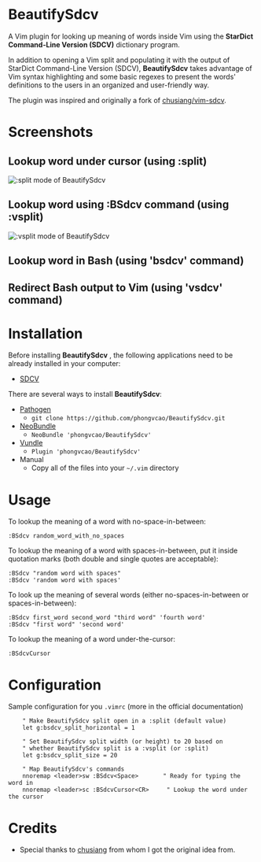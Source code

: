 # BeautifySdcv

A Vim plugin for looking up meaning of words inside Vim using the **StarDict
Command-Line Version (SDCV)** dictionary program.

In addition to opening a Vim split and populating it with the output of StarDict
Command-Line Version (SDCV), **BeautifySdcv** takes advantage of Vim syntax
highlighting and some basic regexes to present the words' definitions to the
users in an organized and user-friendly way.

The plugin was inspired and originally a fork of
[chusiang/vim-sdcv](https://github.com/chusiang/vim-sdcv).

Screenshots
===========

Lookup word under cursor (using :split)
--------------
![:split mode of BeautifySdcv](http://www.mediafire.com/convkey/bc14/a6nv3auv11g61226g.jpg)

Lookup word using :BSdcv command (using :vsplit)
---------------
![:vsplit mode of BeautifySdcv](http://www.mediafire.com/convkey/3ef1/js0cp9p475fse5q6g.jpg)

Lookup word in Bash (using 'bsdcv' command)
---------------

Redirect Bash output to Vim (using 'vsdcv' command)
---------------


Installation
============

Before installing **BeautifySdcv** , the following applications need to be
already installed in your computer:

* [SDCV][0]

There are several ways to install **BeautifySdcv**:

* [Pathogen][1]
    * `git clone https://github.com/phongvcao/BeautifySdcv.git`
* [NeoBundle][2]
    * `NeoBundle 'phongvcao/BeautifySdcv'`
* [Vundle][3]
    * `Plugin 'phongvcao/BeautifySdcv'`
* Manual
    * Copy all of the files into your `~/.vim` directory

Usage
=====

To lookup the meaning of a word with no-space-in-between:

	:BSdcv random_word_with_no_spaces

To lookup the meaning of a word with spaces-in-between, put it inside
quotation marks (both double and single quotes are acceptable):

	:BSdcv "random word with spaces"
	:BSdcv 'random word with spaces'

To look up the meaning of several words (either no-spaces-in-between or
spaces-in-between):

	:BSdcv first_word second_word "third word" 'fourth word'
	:BSdcv "first word" 'second word'

To lookup the meaning of a word under-the-cursor:

	:BSdcvCursor

Configuration
=============

Sample configuration for you `.vimrc` (more in the official documentation)

```vim
    " Make BeautifySdcv split open in a :split (default value)
    let g:bsdcv_split_horizontal = 1

    " Set BeautifySdcv split width (or height) to 20 based on
    " whether BeautifySdcv split is a :vsplit (or :split)
	let g:bsdcv_split_size = 20

    " Map BeautifySdcv's commands
    nnoremap <leader>sw :BSdcv<Space>	    " Ready for typing the word in
	nnoremap <leader>sc :BSdcvCursor<CR>     " Lookup the word under the cursor
```

Credits
=======

* Special thanks to [chusiang](https://github.com/chusiang/) from whom I got
the original idea from.

[0]: http://sdcv.sourceforge.net/
[1]: https://github.com/tpope/vim-pathogen
[2]: https://github.com/Shougo/neobundle.vim
[3]: https://github.com/gmarik/vundle

